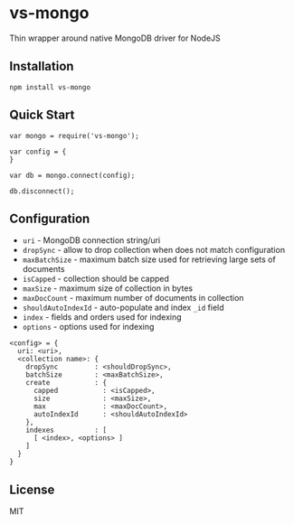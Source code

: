 vs-mongo
========

Thin wrapper around native MongoDB driver for NodeJS


Installation
------------

```
npm install vs-mongo
```


Quick Start
-----------

```
var mongo = require('vs-mongo');

var config = {
}

var db = mongo.connect(config);

db.disconnect();
```


Configuration
-------------

  * `uri` - MongoDB connection string/uri
  * `dropSync` - allow to drop collection when does not match configuration
  * `maxBatchSize` - maximum batch size used for retrieving large sets of documents
  * `isCapped` - collection should be capped
  * `maxSize` - maximum size of collection in bytes
  * `maxDocCount` - maximum number of documents in collection
  * `shouldAutoIndexId` - auto-populate and index `_id` field
  * `index` - fields and orders used for indexing
  * `options` - options used for indexing

```
<config> = {
  uri: <uri>,
  <collection name>: {
    dropSync         : <shouldDropSync>,
    batchSize        : <maxBatchSize>,
    create           : {
      capped           : <isCapped>,
      size             : <maxSize>,
      max              : <maxDocCount>,
      autoIndexId      : <shouldAutoIndexId>
    },
    indexes          : [
      [ <index>, <options> ]
    ]
  }
}
```


License
-------

MIT
